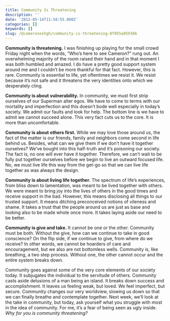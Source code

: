 ```yaml
---
title: Community Is Threatening
description: ''
date: '2012-05-14T11:58:55.000Z'
categories: []
keywords: []
slug: /@cameroneshgh/community-is-threatening-8f055a859366
---
```


**Community is threatening.** I was finishing up playing for the small crowd Friday night when the words, “Who’s here to see Cameron?” rung out. An overwhelming majority of the room raised their hand and in that moment I was both humbled and amazed. I do have a pretty good support system around me and I couldn’t be more thankful for that fact. However, this is rare. Community is essential to life, yet oftentimes we resist it. We resist because it’s not safe and it threatens the very identities onto which we desperately cling.

**Community is about vulnerability.** In community, we must first strip ourselves of our Superman alter egos. We have to come to terms with our mortality and imperfection and this doesn’t bode well especially in today’s society. We admit our faults and look for help. The bottom line is we have to admit we cannot succeed alone. This very fact cuts us to the core. It is more than uncomfortable.

**Community is about others first.** While we may love those around us, the fact of the matter is our friends, family and neighbors come second in life behind us. Besides, what can we give them if we don’t have it together ourselves? We’ve bought into this half-truth and it’s poisoning our society. The fact is, no one will ever have it together. Therefore, we can’t wait to be fully put together ourselves before we begin to live an outward focused life. No, we must live life this way from the get-go so that we can live life together as was always the design.

**Community is about living life together.** The spectrum of life’s experiences, from bliss down to lamentation, was meant to be lived together with others. We were meant to bring joy into the lives of others in the good times and receive support in the bad. However, this means disclosing all things to our trusted support. It means ditching preconceived notions of vileness and shame. It takes a trust that the people around us are just as base and looking also to be made whole once more. It takes laying aside our need to be better.

**Community is give and take.** It cannot be one or the other. Community must be both. Without the give, how can we continue to take in good conscience? On the flip side, if we continue to give, from where do we receive? In other words, we cannot be hoarders of care and encouragement, but we also are not bottomless wells. Community is, like breathing, a two step process. Without one, the other cannot occur and the entire system breaks down.

Community goes against some of the very core elements of our society today. It subjugates the individual to the servitude of others. Community casts aside delusions of a man being an island. It breaks down success and accomplishment. It leaves us feeling weak, but loved. We feel imperfect, but secure. Community changes our very worldview, slowing us down so that we can finally breathe and contemplate together. Next week, we’ll look at the take in community, but today, ask yourself what you struggle with most in the idea of community. For me, it’s a fear of being seen as ugly inside. _Why for you is community threatening?_